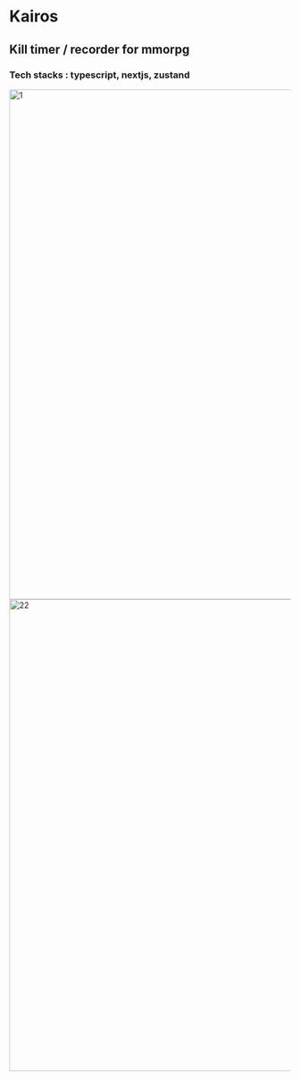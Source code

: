 <h1>Kairos</h1>
<h2>Kill timer / recorder for mmorpg</h2>
<h3>Tech stacks : typescript, nextjs, zustand</h3>

<img width="1761" height="914" alt="1" src="https://github.com/user-attachments/assets/bdfac443-9395-4961-b97b-3f37a2f1be00" />
<img width="1477" height="846" alt="22" src="https://github.com/user-attachments/assets/9f4177be-6652-4bc3-959b-9825df7a142a" />
